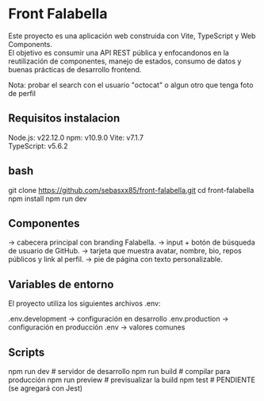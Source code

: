 # Front Falabella

Este proyecto es una aplicación web construida con Vite, TypeScript y Web Components.  
El objetivo es consumir una API REST pública y enfocandonos en la reutilización de 
componentes, manejo de estados, consumo de datos y buenas prácticas de desarrollo frontend.

Nota: probar el search con el usuario "octocat" o algun otro que tenga foto de perfil 

## Requisitos instalacion
Node.js: v22.12.0
npm: v10.9.0
Vite: v7.1.7  
TypeScript: v5.6.2  

## bash
git clone https://github.com/sebasxx85/front-falabella.git
cd front-falabella
npm install
npm run dev

## Componentes
<app-header> → cabecera principal con branding Falabella.
<search-input> → input + botón de búsqueda de usuario de GitHub.
<user-card> → tarjeta que muestra avatar, nombre, bio, repos públicos y link al perfil.
<app-footer> → pie de página con texto personalizable.


## Variables de entorno
El proyecto utiliza los siguientes archivos .env:

.env.development → configuración en desarrollo
.env.production → configuración en producción
.env → valores comunes

## Scripts
npm run dev       # servidor de desarrollo
npm run build     # compilar para producción
npm run preview   # previsualizar la build
npm test          # PENDIENTE (se agregará con Jest)